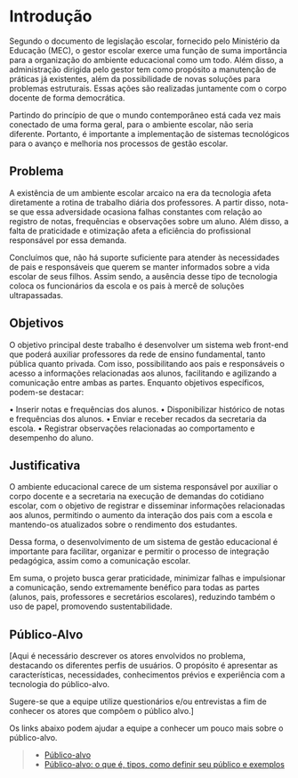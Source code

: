 # Introdução

Segundo o documento de legislação escolar, fornecido pelo Ministério da Educação (MEC), o gestor escolar exerce uma função de suma importância para a organização do ambiente educacional como um todo. Além disso, a administração dirigida pelo gestor tem como propósito a manutenção de práticas já existentes, além da possibilidade de novas soluções para problemas estruturais. Essas ações são realizadas juntamente com o corpo docente de forma democrática.

Partindo do princípio de que o mundo contemporâneo está cada vez mais conectado de uma forma geral, para o ambiente escolar, não seria diferente. Portanto, é importante a implementação de sistemas tecnológicos para o avanço e melhoria nos processos de gestão escolar.

## Problema

A existência de um ambiente escolar arcaico na era da tecnologia afeta diretamente a rotina de trabalho diária dos professores. A partir disso, nota-se que essa adversidade ocasiona falhas constantes com relação ao registro de notas, frequências e observações sobre um aluno. Além disso, a falta de praticidade e otimização afeta a eficiência do profissional responsável por essa demanda.

Concluímos que, não há suporte suficiente para atender às necessidades de pais e responsáveis que querem se manter informados sobre a vida escolar de seus filhos. Assim sendo, a ausência desse tipo de tecnologia coloca os funcionários da escola e os pais à mercê de soluções ultrapassadas.

## Objetivos

O objetivo principal deste trabalho é desenvolver um sistema web front-end que poderá auxiliar professores da rede de ensino fundamental, tanto pública quanto privada. Com isso, possibilitando aos pais e responsáveis o acesso a informações relacionadas aos alunos, facilitando e agilizando a comunicação entre ambas as partes.
Enquanto objetivos específicos, podem-se destacar:
 
• Inserir notas e frequências dos alunos.
• Disponibilizar histórico de notas e frequências dos alunos.
• Enviar e receber recados da secretaria da escola.
• Registrar observações relacionadas ao comportamento e desempenho do aluno.

## Justificativa

O ambiente educacional carece de um sistema responsável por auxiliar o corpo docente e a secretaria na execução de demandas do cotidiano escolar, com o objetivo de registrar e disseminar informações relacionadas aos alunos, permitindo o aumento da interação dos pais com a escola e mantendo-os atualizados sobre o rendimento dos estudantes.

Dessa forma, o desenvolvimento de um sistema de gestão educacional é importante para facilitar, organizar e permitir o processo de integração pedagógica, assim como a comunicação escolar.

Em suma, o projeto busca gerar praticidade, minimizar falhas e impulsionar a comunicação, sendo extremamente benéfico para todas as partes (alunos, pais, professores e secretários escolares), reduzindo também o uso de papel, promovendo sustentabilidade. 

## Público-Alvo

[Aqui é necessário descrever os atores envolvidos no problema, destacando os diferentes perfis de usuários. O propósito é apresentar as características, necessidades, conhecimentos prévios e experiência com a tecnologia do público-alvo.

Sugere-se que a equipe utilize questionários e/ou entrevistas a fim de conhecer os atores que compõem o público alvo.]

Os links abaixo podem ajudar a equipe a conhecer um pouco mais sobre o público-alvo. 

> - [Público-alvo](https://blog.hotmart.com/pt-br/publico-alvo/)
> - [Público-alvo: o que é, tipos, como definir seu público e exemplos](https://klickpages.com.br/blog/publico-alvo-o-que-e/)

